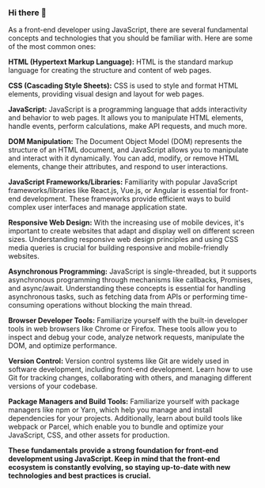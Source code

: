 ### Hi there 👋

As a front-end developer using JavaScript, there are several fundamental concepts and technologies that you should be familiar with. Here are some of the most common ones:

<strong>HTML (Hypertext Markup Language):</strong> HTML is the standard markup language for creating the structure and content of web pages.

<strong>CSS (Cascading Style Sheets):</strong> CSS is used to style and format HTML elements, providing visual design and layout for web pages.

<strong>JavaScript:</strong> JavaScript is a programming language that adds interactivity and behavior to web pages. It allows you to manipulate HTML elements, handle events, perform calculations, make API requests, and much more.

<strong>DOM Manipulation:</strong> The Document Object Model (DOM) represents the structure of an HTML document, and JavaScript allows you to manipulate and interact with it dynamically. You can add, modify, or remove HTML elements, change their attributes, and respond to user interactions.

<strong>JavaScript Frameworks/Libraries:</strong> Familiarity with popular JavaScript frameworks/libraries like React.js, Vue.js, or Angular is essential for front-end development. These frameworks provide efficient ways to build complex user interfaces and manage application state.

<strong>Responsive Web Design:</strong> With the increasing use of mobile devices, it's important to create websites that adapt and display well on different screen sizes. Understanding responsive web design principles and using CSS media queries is crucial for building responsive and mobile-friendly websites.

<strong>Asynchronous Programming:</strong> JavaScript is single-threaded, but it supports asynchronous programming through mechanisms like callbacks, Promises, and async/await. Understanding these concepts is essential for handling asynchronous tasks, such as fetching data from APIs or performing time-consuming operations without blocking the main thread.

<strong>Browser Developer Tools:</strong> Familiarize yourself with the built-in developer tools in web browsers like Chrome or Firefox. These tools allow you to inspect and debug your code, analyze network requests, manipulate the DOM, and optimize performance.

<strong>Version Control:</strong> Version control systems like Git are widely used in software development, including front-end development. Learn how to use Git for tracking changes, collaborating with others, and managing different versions of your codebase.

<strong>Package Managers and Build Tools:</strong> Familiarize yourself with package managers like npm or Yarn, which help you manage and install dependencies for your projects. Additionally, learn about build tools like webpack or Parcel, which enable you to bundle and optimize your JavaScript, CSS, and other assets for production.

<strong>These fundamentals provide a strong foundation for front-end development using JavaScript. Keep in mind that the front-end ecosystem is constantly evolving, so staying up-to-date with new technologies and best practices is crucial.</strong>
